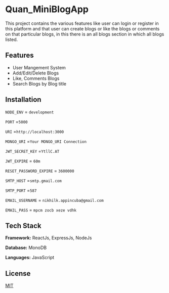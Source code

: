 
# Quan_MiniBlogApp

This project contains the various features like user can login or register in this platform and that user can create blogs or like the blogs or comments on that particular blogs, in this there is an all blogs section in which all blogs listed.


## Features

- User Mangement System
- Add/Edit/Delete Blogs
- Like, Comments Blogs
- Search Blogs by Blog title


## Installation

`NODE_ENV` = `development`

`PORT` =`5000`

`URI` =`http://localhost:3000`

`MONGO_URI` =`Your MONGO_URI Connection`

`JWT_SECRET_KEY` =`YtllC.AT`

`JWT_EXPIRE` = `60m`

`RESET_PASSWORD_EXPIRE` = `3600000`

`SMTP_HOST` =`smtp.gmail.com`

`SMTP_PORT` =`587`

`EMAIL_USERNAME` = `nikhilk.appincuba@gmail.com`

`EMAIL_PASS` = `mpcm zocb xeze vdhk`
## Tech Stack

**Framework:** ReactJs, ExpressJs, NodeJs

**Database:** MonoDB

**Languages:** JavaScript


## License

[MIT](https://choosealicense.com/licenses/mit/)


